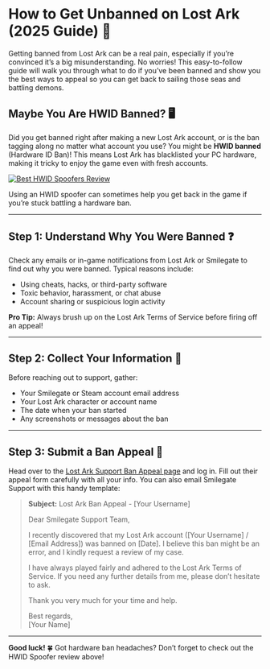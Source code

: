 <h1 id="how-to-get-unbanned-on-lost-ark-2025-guide-">How to Get Unbanned on Lost Ark (2025 Guide) 🚀</h1>
<p>Getting banned from Lost Ark can be a real pain, especially if you’re convinced it’s a big misunderstanding. No worries! This easy-to-follow guide will walk you through what to do if you’ve been banned and show you the best ways to appeal so you can get back to sailing those seas and battling demons.</p>
<h2 id="maybe-you-are-hwid-banned-">Maybe You Are HWID Banned? 🖥️</h2>
<p>Did you get banned right after making a new Lost Ark account, or is the ban tagging along no matter what account you use? You might be <strong>HWID banned</strong> (Hardware ID Ban)! This means Lost Ark has blacklisted your PC hardware, making it tricky to enjoy the game even with fresh accounts.</p>
<p><a href="https://hwid-spoofer.mystrikingly.com/"><img src="https://img.shields.io/badge/Best%20HWID%20Spoofers-Read%20Review-brightgreen?style=for-the-badge&amp;logo=origin" alt="Best HWID Spoofers Review"></a></p>
<p>Using an HWID spoofer can sometimes help you get back in the game if you’re stuck battling a hardware ban.</p>
<hr>
<h2 id="step-1-understand-why-you-were-banned-">Step 1: Understand Why You Were Banned ❓</h2>
<p>Check any emails or in-game notifications from Lost Ark or Smilegate to find out why you were banned. Typical reasons include:</p>
<ul>
<li>Using cheats, hacks, or third-party software  </li>
<li>Toxic behavior, harassment, or chat abuse  </li>
<li>Account sharing or suspicious login activity  </li>
</ul>
<p><strong>Pro Tip:</strong> Always brush up on the Lost Ark Terms of Service before firing off an appeal!</p>
<hr>
<h2 id="step-2-collect-your-information-">Step 2: Collect Your Information 📝</h2>
<p>Before reaching out to support, gather:</p>
<ul>
<li>Your Smilegate or Steam account email address  </li>
<li>Your Lost Ark character or account name  </li>
<li>The date when your ban started  </li>
<li>Any screenshots or messages about the ban  </li>
</ul>
<hr>
<h2 id="step-3-submit-a-ban-appeal-">Step 3: Submit a Ban Appeal 📧</h2>
<p>Head over to the <a href="https://help.enmasse.com/app/answers/detail/a_id/5054">Lost Ark Support Ban Appeal page</a> and log in. Fill out their appeal form carefully with all your info. You can also email Smilegate Support with this handy template:</p>
<blockquote>
<p><strong>Subject:</strong> Lost Ark Ban Appeal - [Your Username]  </p>
<p>Dear Smilegate Support Team,  </p>
<p>I recently discovered that my Lost Ark account ([Your Username] / [Email Address]) was banned on [Date]. I believe this ban might be an error, and I kindly request a review of my case.  </p>
<p>I have always played fairly and adhered to the Lost Ark Terms of Service. If you need any further details from me, please don’t hesitate to ask.  </p>
<p>Thank you very much for your time and help.  </p>
<p>Best regards,<br>[Your Name]</p>
</blockquote>
<hr>
<p><strong>Good luck!</strong> 🍀 Got hardware ban headaches? Don’t forget to check out the HWID Spoofer review above!</p>
